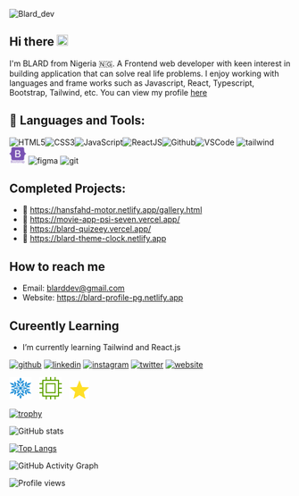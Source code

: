
 ![Blard_dev](https://pbs.twimg.com/profile_banners/1464330315930157057/1662083447/1500x500) 
 ## Hi there <img src="https://raw.githubusercontent.com/MartinHeinz/MartinHeinz/master/wave.gif" width="20px" height="20px">
I'm BLARD from Nigeria 🇳🇬. A Frontend web developer with keen interest in building application that can solve real life problems. I enjoy working with languages and frame works such as Javascript, React, Typescript, Bootstrap, Tailwind, etc. You can view my profile <a href="https://blard-profile-pg.netlify.app" target="_blank">here</a>


## 🚀 Languages and Tools:
![HTML5](https://img.icons8.com/color/30/html-5.png)![CSS3](https://img.icons8.com/color/30/css3.png)![JavaScript](https://img.icons8.com/color/30/javascript.png)![ReactJS](https://img.icons8.com/color/30/react-native.png)![Github](https://img.icons8.com/color-glass/30/github.png)![VSCode](https://img.icons8.com/color/30/visual-studio-code-2019.png) </a> <img src="https://www.vectorlogo.zone/logos/tailwindcss/tailwindcss-icon.svg" alt="tailwind" width="30" height="30"/> <img src="https://raw.githubusercontent.com/devicons/devicon/master/icons/bootstrap/bootstrap-plain-wordmark.svg" alt="bootstrap" width="30" height="30"/> <img src="https://www.vectorlogo.zone/logos/figma/figma-icon.svg" alt="figma" width="30" height="30"/> <img src="https://www.vectorlogo.zone/logos/git-scm/git-scm-icon.svg" alt="git" width="30" height="30"/>


## Completed Projects:
- 🔗 https://hansfahd-motor.netlify.app/gallery.html
- 🔗 https://movie-app-psi-seven.vercel.app/
- 🔗 https://blard-quizeey.vercel.app/
- 🔗 https://blard-theme-clock.netlify.app

## How to reach me
- Email: blarddev@gmail.com
- Website: https://blard-profile-pg.netlify.app

## Cureently Learning
-  I’m currently learning Tailwind and React.js 






[<img src='https://cdn.jsdelivr.net/npm/simple-icons@3.0.1/icons/github.svg' alt='github' height='40'>](https://github.com/Blard-omu)  [<img src='https://cdn.jsdelivr.net/npm/simple-icons@3.0.1/icons/linkedin.svg' alt='linkedin' height='40'>](https://www.linkedin.com/in/peteromu/)  [<img src='https://cdn.jsdelivr.net/npm/simple-icons@3.0.1/icons/instagram.svg' alt='instagram' height='40'>](https://www.instagram.com/peteromu/)  [<img src='https://cdn.jsdelivr.net/npm/simple-icons@3.0.1/icons/twitter.svg' alt='twitter' height='40'>](https://twitter.com/@omu1peter)
[<img src='https://cdn.jsdelivr.net/npm/simple-icons@3.0.1/icons/icloud.svg' alt='website' height='40'>](https://blard-profile-pg.netlify.app/) 

<a href='https://archiveprogram.github.com/'><img src='https://raw.githubusercontent.com/acervenky/animated-github-badges/master/assets/acbadge.gif' width='40' height='40'></a> <a href='https://docs.github.com/en/developers'><img src='https://raw.githubusercontent.com/acervenky/animated-github-badges/master/assets/devbadge.gif' width='40' height='40'></a> <a href='https://stars.github.com/'><img src='https://raw.githubusercontent.com/acervenky/animated-github-badges/master/assets/starbadge.gif' width='35' height='35'></a> 

[![trophy](https://github-profile-trophy.vercel.app/?username=Blard-omu&theme=radical)](https://github.com/ryo-ma/github-profile-trophy)

![GitHub stats](https://github-readme-stats.vercel.app/api?username=Blard-omu&show_icons=true&count_private=true&theme=radical)  

[![Top Langs](https://github-readme-stats.vercel.app/api/top-langs/?username=Blard-omu&theme=radical)](https://github.com/anuraghazra/github-readme-stats)

![GitHub Activity Graph](https://activity-graph.herokuapp.com/graph?username=Blard-omu&theme=radical)  

![Profile views](https://gpvc.arturio.dev/Blard-omu)
